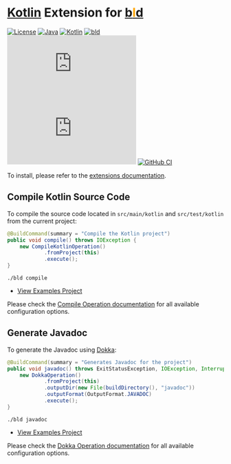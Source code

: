 # [Kotlin](https://kotlinlang.org/) Extension for [b<span style="color:orange">l</span>d](https://rife2.com/bld) 

[![License](https://img.shields.io/badge/license-Apache%20License%202.0-blue.svg)](https://opensource.org/licenses/Apache-2.0)
[![Java](https://img.shields.io/badge/java-17%2B-blue)](https://www.oracle.com/java/technologies/javase/jdk17-archive-downloads.html)
[![Kotlin](https://img.shields.io/badge/kotlin-1.9.21-7f52ff.svg)](https://kotlinlang.org)
[![bld](https://img.shields.io/badge/1.7.3-FA9052?label=bld&labelColor=2392FF)](https://rife2.com/bld)
[![Release](https://flat.badgen.net/maven/v/metadata-url/repo.rife2.com/releases/com/uwyn/rife2/bld-kotlin/maven-metadata.xml?color=blue)](https://repo.rife2.com/#/releases/com/uwyn/rife2/bld-kotlin)
[![Snapshot](https://flat.badgen.net/maven/v/metadata-url/repo.rife2.com/snapshots/com/uwyn/rife2/bld-kotlin/maven-metadata.xml?label=snapshot)](https://repo.rife2.com/#/snapshots/com/uwyn/rife2/bld-kotlin)
[![GitHub CI](https://github.com/rife2/bld-kotlin/actions/workflows/bld.yml/badge.svg)](https://github.com/rife2/bld-kotlin/actions/workflows/bld.yml)

To install, please refer to the [extensions documentation](https://github.com/rife2/bld/wiki/Extensions).

## Compile Kotlin Source Code

To compile the source code located in `src/main/kotlin` and `src/test/kotlin` from the current project:

```java
@BuildCommand(summary = "Compile the Kotlin project")
public void compile() throws IOException {
    new CompileKotlinOperation()
            .fromProject(this)
            .execute();
}
```

```console
./bld compile
```

- [View Examples Project](https://github.com/rife2/bld-kotlin/tree/main/examples/)

Please check the [Compile Operation documentation](https://rife2.github.io/bld-kotlin/rife/bld/extension/CompileKotlinOperation.html#method-summary)
for all available configuration options.

## Generate Javadoc

To generate the Javadoc using [Dokka](https://github.com/Kotlin/dokka):

```java
@BuildCommand(summary = "Generates Javadoc for the project")
public void javadoc() throws ExitStatusException, IOException, InterruptedException {
    new DokkaOperation()
            .fromProject(this)
            .outputDir(new File(buildDirectory(), "javadoc"))
            .outputFormat(OutputFormat.JAVADOC)
            .execute();
}
```

```console
./bld javadoc
```

- [View Examples Project](https://github.com/rife2/bld-kotlin/tree/main/examples/)

Please check the [Dokka Operation documentation](https://rife2.github.io/bld-kotlin/rife/bld/extension/dokka/DokkaOperation.html#method-summary)
for all available configuration options.

